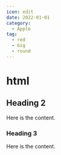 ```yaml
---
icon: edit
date: 2022-01-01
category:
  - Apple
tag:
  - red
  - big
  - round
---
```


# html

## Heading 2

Here is the content.

### Heading 3

Here is the content.
